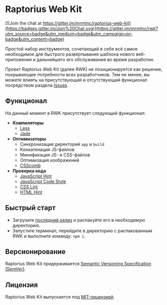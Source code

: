 # Raptorius Web Kit

[![Join the chat at https://gitter.im/mrmlnc/raptorius-web-kit](https://badges.gitter.im/Join%20Chat.svg)](https://gitter.im/mrmlnc/rwk?utm_source=badge&utm_medium=badge&utm_campaign=pr-badge&utm_content=badge)

Простой набор инструментов, сочетающий в себе всё самое необходимое для быстрого развёртывания шаблона нового веб-приложения и дальнейшего его обслуживания во время разработки.

Проект Raptorius Web Kit (далее RWK) не позиционируется как решение, покрывающее потребности всех разработчиков. Тем не менее, вы можете влиять на присутствующий и отсутствующий функционал посредством раздела [Issues](https://github.com/mrmlnc/raptorius-web-kit/issues).

## Функционал

На данный момент в RWK присутствует следующий функционал:

 * **Компиляторы**
   * [Less](http://lesscss.org/)
   * [Jade](http://jade-lang.com/)
 * **Оптимизаторы**
   * Синхронизация директорий `app` и `build`
   * Конкатенация JS-файлов
   * Минификация JS- и CSS-файлов
   * Оптимизация изображений
   * [CSScomb](http://csscomb.com/)
 * **Проверка кода**
   * [JavaScript Hint](http://jshint.com/)
   * [JavaScript Code Style](http://jscs.info/)
   * [CSS Lint](http://csslint.net/)
   * [HTML Hint](http://htmlhint.com/)

## Быстрый старт

 * Загрузите [последний релиз](https://github.com/mrmlnc/raptorius-web-kit/releases) и распакуйте его в необходимую директорию.
 * Запустите терминал, перейдите в директорию с распакованным RWK и выполните команду: `npm i`.

## Версионирование 

Raptorius Web Kit придерживается [Semantic Versioning Specification (SemVer)](http://semver.org/lang/ru/).

## Лицензия

Raptorius Web Kit выпускается под [MIT-лицензией](LICENSE).
